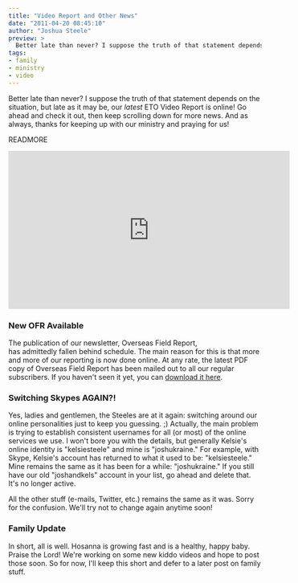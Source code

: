 ```yaml
---
title: "Video Report and Other News"
date: "2011-04-20 08:45:10"
author: "Joshua Steele"
preview: >
  Better late than never? I suppose the truth of that statement depends on the situation, but late as it may be, our *latest* ETO Video Report is online! Go ahead and check it out, then keep scrolling down for more news. And as always, thanks for keeping up with our ministry and praying for us!
tags:
- family
- ministry
- video
---
```


Better late than never? I suppose the truth of that statement depends on the situation, but late as it may be, our *latest* ETO Video Report is online! Go ahead and check it out, then keep scrolling down for more news. And as always, thanks for keeping up with our ministry and praying for us!

READMORE

<iframe width="560" height="315" src="https://www.youtube.com/embed/Czj5jzdAoa0" frameborder="0" allowfullscreen></iframe>

### New OFR Available

The publication of our newsletter, Overseas Field Report, has admittedly fallen behind schedule. The main reason for this is that more and more of our reporting is now done online. At any rate, the latest PDF copy of Overseas Field Report has been mailed out to all our regular subscribers. If you haven't seen it yet, you can <a href="/archives">download it here</a>.

### Switching Skypes AGAIN?!

Yes, ladies and gentlemen, the Steeles are at it again: switching around our online personalities just to keep you guessing. ;) Actually, the main problem is trying to establish consistent usernames for all (or most) of the online services we use. I won't bore you with the details, but generally Kelsie's online identity is "kelsiesteele" and mine is "joshukraine." For example, with Skype, Kelsie's account has returned to what it used to be: "kelsiesteele." Mine remains the same as it has been for a while: "joshukraine." If you still have our old "joshandkels" account in your list, go ahead and delete that. It's no longer active.

All the other stuff (e-mails, Twitter, etc.) remains the same as it was. Sorry for the confusion. We'll try not to change again anytime soon!

### Family Update

In short, all is well. Hosanna is growing fast and is a healthy, happy baby. Praise the Lord! We're working on some new kiddo videos and hope to post those soon. So for now, I'll keep this short and defer to a later post on family stuff.
